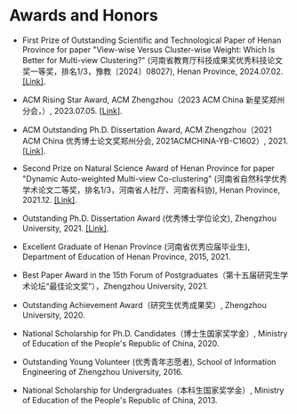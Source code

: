 # Awards and Honors

<ul>

<p style="margin-top: 8px;"><li>First Prize of Outstanding Scientific and Technological Paper of Henan Province for paper "View-wise Versus Cluster-wise Weight: Which Is Better for Multi-view Clustering?" (河南省教育厅科技成果奖优秀科技论文奖一等奖，排名1/3，豫教〔2024〕08027), Henan Province, 2024.07.02. <a href = "https://jyt.henan.gov.cn/2024/07-02/3016224.html">[Link]</a>.</li></p>

<p style="margin-top: 8px;"><li>ACM Rising Star Award, ACM Zhengzhou（2023 ACM China 新星奖郑州分会，）, 2023.07.05. <a href = "https://www.acmturc.com/2024/#/newStarAward">[Link]</a>. </li></p> 

<p style="margin-top: 8px;"><li>ACM Outstanding Ph.D. Dissertation Award, ACM Zhengzhou（2021 ACM China 优秀博士论文奖郑州分会, 2021ACMCHINA-YB-C1602）, 2021. <a href = "https://www.acmturc.com/2023/cn/doctoral_thesis_award.html">[Link]</a>. </li></p> 
  
<p style="margin-top: 8px;"><li>Second Prize on Natural Science Award of Henan Province for paper "Dynamic Auto-weighted Multi-view Co-clustering" (河南省自然科学优秀学术论文二等奖，排名1/3，河南省人社厅、河南省科协), Henan Province, 2021.12. <a href = "https://hrss.henan.gov.cn/2021/12-20/2368125.html">[Link]</a>.</li></p>

<p style="margin-top: 8px;"><li>Outstanding Ph.D. Dissertation Award (优秀博士学位论文), Zhengzhou University, 2021. <a href = "http://gs.zzu.edu.cn/info/1048/11414.htm">[Link]</a>.</li></p>
  
<p style="margin-top: 8px;"><li>Excellent Graduate of Henan Province (河南省优秀应届毕业生), Department of Education of Henan Province, 2015, 2021. </li></p>  

<p style="margin-top: 8px;"><li>Best Paper Award in the 15th Forum of Postgraduates（第十五届研究生学术论坛“最佳论文奖”），Zhengzhou University, 2021. </li></p>
  
<p style="margin-top: 8px;"><li>Outstanding Achievement Award（研究生优秀成果奖）, Zhengzhou University, 2020. </li></p>  
  
<p style="margin-top: 8px;"><li>National Scholarship for Ph.D. Candidates（博士生国家奖学金）, Ministry of Education of the People's Republic of China, 2020. </li></p>  
  
<p style="margin-top: 8px;"><li>Outstanding Young Volunteer (优秀青年志愿者), School of Information Engineering of Zhengzhou University, 2016. </li></p>  
  
<p style="margin-top: 8px;"><li>National Scholarship for Undergraduates（本科生国家奖学金）, Ministry of Education of the People's Republic of China, 2013. </li></p> 

</ul>
